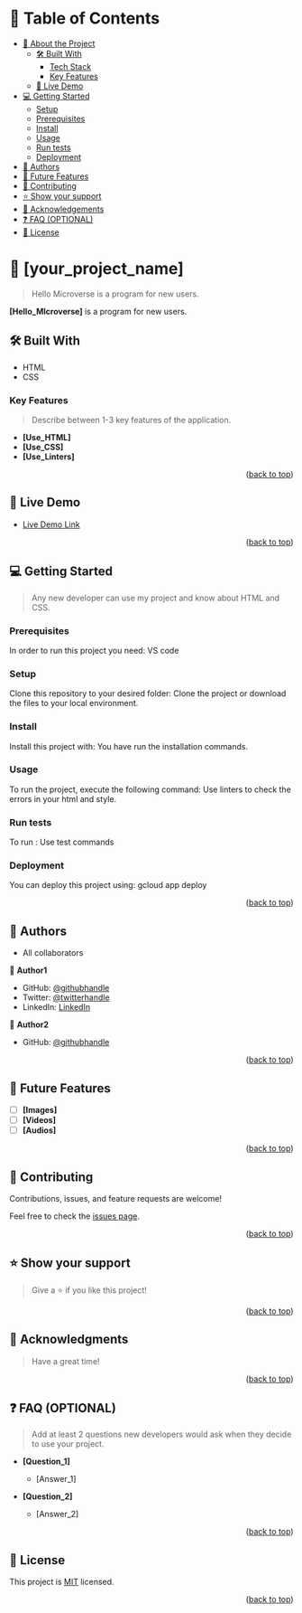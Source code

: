 <a name="readme-top"></a>


# 📗 Table of Contents

- [📖 About the Project](#about-project)
  - [🛠 Built With](#built-with)
    - [Tech Stack](#tech-stack)
    - [Key Features](#key-features)
  - [🚀 Live Demo](#live-demo)
- [💻 Getting Started](#getting-started)
  - [Setup](#setup)
  - [Prerequisites](#prerequisites)
  - [Install](#install)
  - [Usage](#usage)
  - [Run tests](#run-tests)
  - [Deployment](#triangular_flag_on_post-deployment)
- [👥 Authors](#authors)
- [🔭 Future Features](#future-features)
- [🤝 Contributing](#contributing)
- [⭐️ Show your support](#support)
- [🙏 Acknowledgements](#acknowledgements)
- [❓ FAQ (OPTIONAL)](#faq)
- [📝 License](#license)


# 📖 [your_project_name] <a name="about-project"></a>

> Hello Microverse is a program for new users.

**[Hello_MIcroverse]** is a program for new users.

## 🛠 Built With <a name="built-with"></a>

 - HTML
 - CSS


### Key Features <a name="key-features"></a>

> Describe between 1-3 key features of the application.

- **[Use_HTML]**
- **[Use_CSS]**
- **[Use_Linters]**

<p align="right">(<a href="#readme-top">back to top</a>)</p>



## 🚀 Live Demo <a name="live-demo"></a>


- [Live Demo Link](https://yourdeployedapplicationlink.com)

<p align="right">(<a href="#readme-top">back to top</a>)</p>



## 💻 Getting Started <a name="getting-started"></a>

> Any new developer can use my project and know about HTML and CSS.

### Prerequisites

In order to run this project you need: VS code


### Setup

Clone this repository to your desired folder: Clone the project or download the files to your local environment.


### Install

Install this project with: You have run the installation commands.


### Usage

To run the project, execute the following command: Use linters to check the errors in your html and style.


### Run tests

To run : Use test commands


### Deployment

You can deploy this project using: gcloud app deploy


<p align="right">(<a href="#readme-top">back to top</a>)</p>


## 👥 Authors <a name="Roland"></a>

- All collaborators

👤 **Author1**

- GitHub: [@githubhandle](https://github.com/Roland-Ntwali)
- Twitter: [@twitterhandle](https://twitter.com/_Ntwali)
- LinkedIn: [LinkedIn](https://www.linkedin.com/in/roland-ntwali-11b16617b/)

👤 **Author2**

- GitHub: [@githubhandle](https://github.com/Tafloninno)


<p align="right">(<a href="#readme-top">back to top</a>)</p>



## 🔭 Future Features <a name="future-features"></a>


- [ ] **[Images]**
- [ ] **[Videos]**
- [ ] **[Audios]**

<p align="right">(<a href="#readme-top">back to top</a>)</p>



## 🤝 Contributing <a name="contributing"></a>

Contributions, issues, and feature requests are welcome!

Feel free to check the [issues page](../../issues/).

<p align="right">(<a href="#readme-top">back to top</a>)</p>



## ⭐️ Show your support <a name="support"></a>

> Give a ⭐️ if you like this project!

<p align="right">(<a href="#readme-top">back to top</a>)</p>



## 🙏 Acknowledgments <a name="acknowledgements"></a>

> Have a great time!

<p align="right">(<a href="#readme-top">back to top</a>)</p>



## ❓ FAQ (OPTIONAL) <a name="faq"></a>

> Add at least 2 questions new developers would ask when they decide to use your project.

- **[Question_1]**

  - [Answer_1]

- **[Question_2]**

  - [Answer_2]

<p align="right">(<a href="#readme-top">back to top</a>)</p>



## 📝 License <a name="license"></a>

This project is [MIT](./LICENSE) licensed.


<p align="right">(<a href="#readme-top">back to top</a>)</p>
